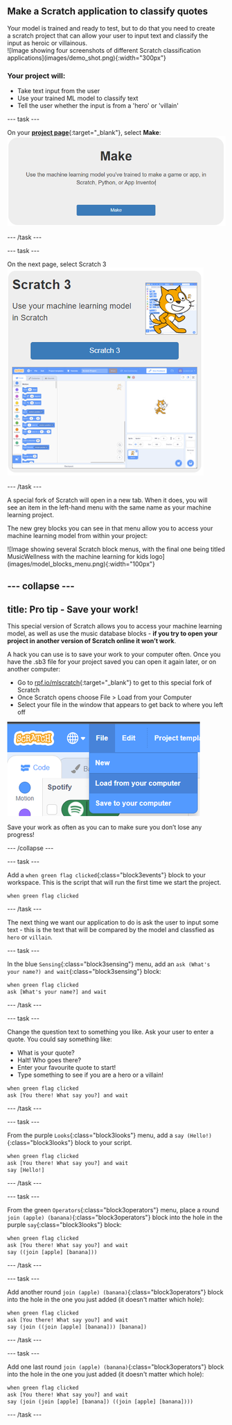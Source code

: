 
## Make a Scratch application to classify quotes

<div style="display: flex; flex-wrap: wrap">
<div style="flex-basis: 200px; flex-grow: 1; margin-right: 15px;">
Your model is trained and ready to test, but to do that you need to create a scratch project that can allow your user to input text and classify the input as heroic or villainous.
</div>
<div>
![Image showing four screenshots of different Scratch classification applications](images/demo_shot.png){:width="300px"}
</div>
</div>


### **Your project will:**
+ Take text input from the user
+ Use your trained ML model to classify text
+ Tell the user whether the input is from a 'hero' or 'villain'

--- task ---

On your [**project page**](https://machinelearningforkids.co.uk/#!/projects){:target="_blank"}, select **Make**:
![Image showing a button reading Make and the explanation 'Use the machine learning model you've trained to make a game or app, in Scratch, Python, or App Inventor'](images/make_button.png)

--- /task ---

--- task ---

On the next page, select Scratch 3
![](images/scratch3_button.png)

--- /task ---

<div style="display: flex; flex-wrap: wrap">
<div style="flex-basis: 200px; flex-grow: 1; margin-right: 15px;">
A special fork of Scratch will open in a new tab. When it does, you will see an item in the left-hand menu with the same name as your machine learning project.

The new grey blocks you can see in that menu allow you to access your machine learning model from within your project:
</div>
<div>
![Image showing several Scratch block menus, with the final one being titled MusicWellness with the machine learning for kids logo](images/model_blocks_menu.png){:width="100px"}
</div>
</div>

--- collapse ---
---
title: Pro tip - Save your work!
---

This special version of Scratch allows you to access your machine learning model, as well as use the music database blocks - **if you try to open your project in another version of Scratch online it won’t work**. 

A hack you can use is to save your work to your computer often. Once you have the .sb3 file for your project saved you can open it again later, or on another computer:
+ Go to [rpf.io/mlscratch](rpf.io/mlscratch){:target="_blank"} to get to this special fork of Scratch 
+ Once Scratch opens choose File > Load from your Computer
+ Select your file in the window that appears to get back to where you left off

![Image showing the Scratch file menu with the Load from your computer option highlighted](images/load_menu.png)


Save your work as often as you can to make sure you don’t lose any progress!

--- /collapse ---

--- task ---

Add a `when green flag clicked`{:class="block3events"} block to your workspace. This is the script that will run the first time we start the project. 

```blocks3
when green flag clicked
```

--- /task ---

The next thing we want our application to do is ask the user to input some text - this is the text that will be compared by the model and classfied as `hero` or `villain`.

--- task ---

In the blue `Sensing`{:class="block3sensing"} menu, add an `ask (What's your name?) and wait`{:class="block3sensing"} block:

```blocks3
when green flag clicked
ask [What's your name?] and wait
```

--- /task ---

--- task ---

Change the question text to something you like. Ask your user to enter a quote. You could say something like:
+ What is your quote?
+ Halt! Who goes there?
+ Enter your favourite quote to start!
+ Type something to see if you are a hero or a villain!

```blocks3
when green flag clicked
ask [You there! What say you?] and wait
```

--- /task ---

--- task ---

From the purple `Looks`{:class="block3looks"} menu, add a `say (Hello!)`{:class="block3looks"} block to your script.

```blocks3
when green flag clicked
ask [You there! What say you?] and wait
say [Hello!]
```

--- /task ---


--- task ---

From the green `Operators`{:class="block3operators"} menu, place a round `join (apple) (banana)`{:class="block3operators"} block into the hole in the purple `say`{:class="block3looks"} block:

```blocks3
when green flag clicked
ask [You there! What say you?] and wait
say ((join [apple] [banana]))
```

--- /task ---

--- task ---

Add another round `join (apple) (banana)`{:class="block3operators"} block into the hole in the one you just added (it doesn't matter which hole):

```blocks3
when green flag clicked
ask [You there! What say you?] and wait
say (join ((join [apple] [banana])) [banana])
```

--- /task ---

--- task ---

Add one last round `join (apple) (banana)`{:class="block3operators"} block into the hole in the one you just added (it doesn't matter which hole):

```blocks3
when green flag clicked
ask [You there! What say you?] and wait
say (join (join [apple] [banana]) ((join [apple] [banana])))
```

--- /task ---